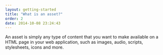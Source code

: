 ```yaml
---
layout: getting-started
title: "What is an asset?"
order: 2
date: 2014-10-08 23:24:43
---
```


An asset is simply any type of content that you want to make available on a HTML page in your web application, such as images, audio, scripts, stylesheets, icons and more.
